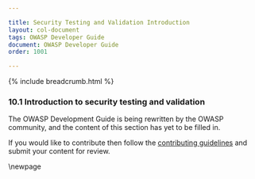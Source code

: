 ```yaml
---

title: Security Testing and Validation Introduction
layout: col-document
tags: OWASP Developer Guide
document: OWASP Developer Guide
order: 1001

---
```


{% include breadcrumb.html %}

### 10.1 Introduction to security testing and validation

The OWASP Development Guide is being rewritten by the OWASP community,
and the content of this section has yet to be filled in.

If you would like to contribute then follow the [contributing guidelines][contribute]
and submit your content for review.

[contribute]: https://github.com/OWASP/www-project-developer-guide/blob/main/contributing.md

\newpage
